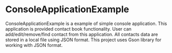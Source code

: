 # ConsoleApplicationExample

ConsoleApplicationExample is a example of simple console application.
This application is provided contact book functionality. 
User can add/edit/remove/find contact from this application. 
All contacts data are stored in a local file using JSON format. 
This project uses Gson library for working with JSON format.
